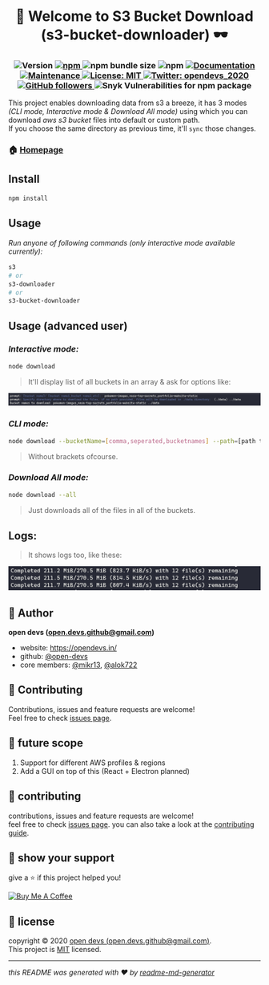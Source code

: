 <h1 align="center">👋 Welcome to S3 Bucket Download (s3-bucket-downloader) 🕶</h1>
<h3 align="center">
  <img alt="Version" src="https://img.shields.io/github/package-json/v/open-devs/s3-bucket-download" />
  <a href="https://www.npmjs.com/package/s3-bucket-downloader" target="_blank">
    <img alt="npm" src="https://img.shields.io/npm/v/s3-bucket-downloader">
  </a>
    <img alt="npm bundle size" src="https://img.shields.io/bundlephobia/minzip/s3-bucket-downloader">
  <img alt="npm" src="https://img.shields.io/npm/dm/s3-bucket-downloader">
  <a href="https://github.com/MiKr13/S3-Bucket-Download/#README" target="_blank">
    <img alt="Documentation" src="https://img.shields.io/badge/documentation-yes-brightgreen.svg" />
  </a>
  <a href="https://github.com/open-devs/s3-bucket-download/graphs/commit-activity" target="_blank">
    <img alt="Maintenance" src="https://img.shields.io/badge/Maintained-yes-blue.svg" />
  </a>
  <a href="#" target="_blank">
    <img alt="License: MIT" src="https://img.shields.io/badge/License-MIT-yellow.svg" />
  </a>
  <a href="https://twitter.com/opendevs_2020" target="_blank">
    <img alt="Twitter: opendevs_2020" src="https://img.shields.io/twitter/follow/opendevs_2020.svg?style=social" />
  </a>
  <a href="https://github.com/open-devs" target="_blank">
    <img alt="GitHub followers" src="https://img.shields.io/github/followers/open-devs?style=social">
  </a>
  <img alt="Snyk Vulnerabilities for npm package" src="https://img.shields.io/snyk/vulnerabilities/npm/s3-bucket-downloader">
</h3>

This project enables downloading data from s3 a breeze, it has 3 modes _(CLI mode, Interactive mode & Download All mode)_ using which you can download _aws s3 bucket_ files into default or custom path.<br/>
If you choose the same directory as previous time, it'll `sync` those changes.

### 🏠 [Homepage](https://github.com/MiKr13/S3-Bucket-Download/#README)

<!--### ✨ [Demo](https://github.com/MiKr13/S3-Bucket-Download/#README) -->

## Install

```sh
npm install
```

## Usage

_Run anyone of following commands (only interactive mode available currently):_

```sh
s3
# or
s3-downloader
# or
s3-bucket-downloader
```

## Usage (advanced user)

### _Interactive mode:_

```sh
node download
```

> It'll display list of all buckets in an array & ask for options like:

![Interactive mode options](.screenshots/interactive-mode.png)

### _CLI mode:_

```sh
node download --bucketName=[comma,seperated,bucketnames] --path=[path to save to for ex: ../data]
```

> Without brackets ofcourse.

### _Download All mode:_

```sh
node download --all
```

> Just downloads all of the files in all of the buckets.

## Logs:

>It shows logs too, like these:

![Interactive mode options](.screenshots/logs.png)

## 🕺 Author

**open devs (open.devs.github@gmail.com)**

* website: https://opendevs.in/
* github: [@open-devs](https://github.com/open-devs)
* core members: [@mikr13](https://github.com/mikr13), [@alok722](https://github.com/alok722)

## 🤝 Contributing

Contributions, issues and feature requests are welcome!<br />Feel free to check [issues page](https://github.com/MiKr13/S3-Bucket-Download/issues).

## 🚀 future scope

1. Support for different AWS profiles & regions
2. Add a GUI on top of this (React + Electron planned)

## 🤝 contributing

contributions, issues and feature requests are welcome!<br />feel free to check [issues page](https://github.com/open-devs/s3-bucket-download/issues). you can also take a look at the [contributing guide](https://github.com/open-devs/s3-bucket-download/blob/master/CONTRIBUTING.md).

## 🙌 show your support

give a ⭐️ if this project helped you!

<a href="https://www.buymeacoffee.com/opendevs" target="_blank"><img src="https://cdn.buymeacoffee.com/buttons/default-orange.png" alt="Buy Me A Coffee" height="41" width="174"></a>

## 📝 license

copyright © 2020 [open devs (open.devs.github@gmail.com)](https://github.com/open-devs).<br />
This project is [MIT](https://github.com/open-devs/s3-bucket-download/blob/master/LICENSE) licensed.

***
_this README was generated with ❤️ by [readme-md-generator](https://github.com/kefranabg/readme-md-generator)_
